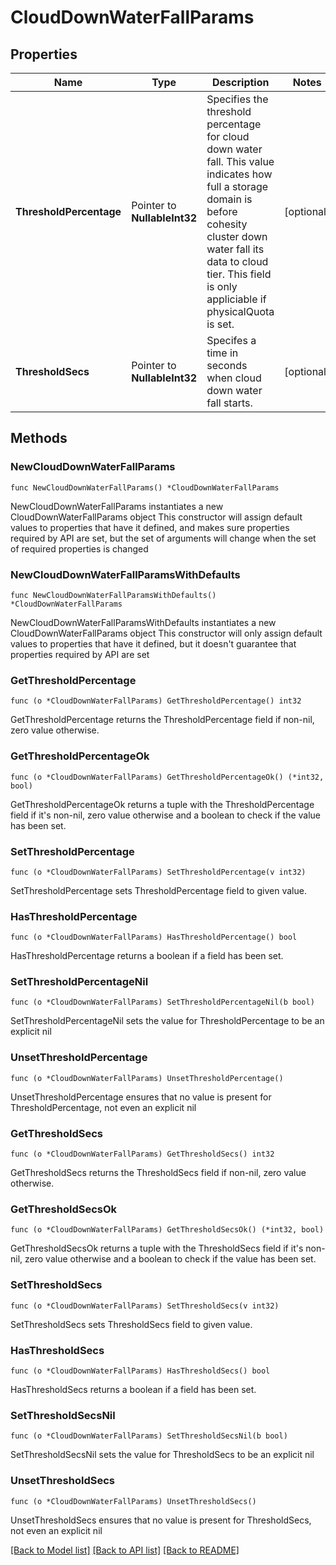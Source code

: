 # CloudDownWaterFallParams

## Properties

Name | Type | Description | Notes
------------ | ------------- | ------------- | -------------
**ThresholdPercentage** | Pointer to **NullableInt32** | Specifies the threshold percentage for cloud down water fall. This value indicates how full a storage domain is before cohesity cluster down water fall its data to cloud tier. This field is only appliciable if physicalQuota is set. | [optional] 
**ThresholdSecs** | Pointer to **NullableInt32** | Specifes a time in seconds when cloud down water fall starts. | [optional] 

## Methods

### NewCloudDownWaterFallParams

`func NewCloudDownWaterFallParams() *CloudDownWaterFallParams`

NewCloudDownWaterFallParams instantiates a new CloudDownWaterFallParams object
This constructor will assign default values to properties that have it defined,
and makes sure properties required by API are set, but the set of arguments
will change when the set of required properties is changed

### NewCloudDownWaterFallParamsWithDefaults

`func NewCloudDownWaterFallParamsWithDefaults() *CloudDownWaterFallParams`

NewCloudDownWaterFallParamsWithDefaults instantiates a new CloudDownWaterFallParams object
This constructor will only assign default values to properties that have it defined,
but it doesn't guarantee that properties required by API are set

### GetThresholdPercentage

`func (o *CloudDownWaterFallParams) GetThresholdPercentage() int32`

GetThresholdPercentage returns the ThresholdPercentage field if non-nil, zero value otherwise.

### GetThresholdPercentageOk

`func (o *CloudDownWaterFallParams) GetThresholdPercentageOk() (*int32, bool)`

GetThresholdPercentageOk returns a tuple with the ThresholdPercentage field if it's non-nil, zero value otherwise
and a boolean to check if the value has been set.

### SetThresholdPercentage

`func (o *CloudDownWaterFallParams) SetThresholdPercentage(v int32)`

SetThresholdPercentage sets ThresholdPercentage field to given value.

### HasThresholdPercentage

`func (o *CloudDownWaterFallParams) HasThresholdPercentage() bool`

HasThresholdPercentage returns a boolean if a field has been set.

### SetThresholdPercentageNil

`func (o *CloudDownWaterFallParams) SetThresholdPercentageNil(b bool)`

 SetThresholdPercentageNil sets the value for ThresholdPercentage to be an explicit nil

### UnsetThresholdPercentage
`func (o *CloudDownWaterFallParams) UnsetThresholdPercentage()`

UnsetThresholdPercentage ensures that no value is present for ThresholdPercentage, not even an explicit nil
### GetThresholdSecs

`func (o *CloudDownWaterFallParams) GetThresholdSecs() int32`

GetThresholdSecs returns the ThresholdSecs field if non-nil, zero value otherwise.

### GetThresholdSecsOk

`func (o *CloudDownWaterFallParams) GetThresholdSecsOk() (*int32, bool)`

GetThresholdSecsOk returns a tuple with the ThresholdSecs field if it's non-nil, zero value otherwise
and a boolean to check if the value has been set.

### SetThresholdSecs

`func (o *CloudDownWaterFallParams) SetThresholdSecs(v int32)`

SetThresholdSecs sets ThresholdSecs field to given value.

### HasThresholdSecs

`func (o *CloudDownWaterFallParams) HasThresholdSecs() bool`

HasThresholdSecs returns a boolean if a field has been set.

### SetThresholdSecsNil

`func (o *CloudDownWaterFallParams) SetThresholdSecsNil(b bool)`

 SetThresholdSecsNil sets the value for ThresholdSecs to be an explicit nil

### UnsetThresholdSecs
`func (o *CloudDownWaterFallParams) UnsetThresholdSecs()`

UnsetThresholdSecs ensures that no value is present for ThresholdSecs, not even an explicit nil

[[Back to Model list]](../README.md#documentation-for-models) [[Back to API list]](../README.md#documentation-for-api-endpoints) [[Back to README]](../README.md)


